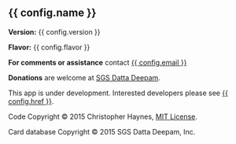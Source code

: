 ## {{ config.name }}

**Version:** {{ config.version }}

**Flavor:** {{ config.flavor }}

**For comments or assistance** contact <a href="mailto:{{ config.email }}">{{ config.email }}</a>

**Donations** are welcome at [SGS Datta Deepam](http://www.sgsdattadeepam.org).

<div class="minor-text">

This app is under development. Interested developers please see
<a href="{{ config.href }}">{{ config.href }}</a>.

<div class="fine-print">

Code Copyright &copy; 2015 Christopher Haynes, [MIT License](http://opensource.org/licenses/MIT).

Card database Copyright &copy; 2015 SGS Datta Deepam, Inc.

</div></div>
